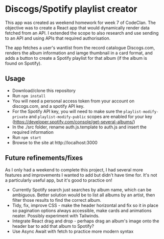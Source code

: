 # Discogs/Spotify playlist creator

This app was created as weekend homework for week 7 of CodeClan. The objective was to create a React app that would dynamically render data fetched from an API. I extended the scope to also research and use sending to an API and using APIs that required authorisation.

The app fetches a user's wantlist from the record catalogue Discogs.com, renders the album information and iamge thumbnail in a card format, and adds a button to create a Spotify playlist for that album (if the album is found on Spotify).

## Usage

* Download/clone this repository
* Run `npm install`
* You will need a personal access token from your account on discogs.com, and a spotify API key.
* For the Spotify API key, you will need to make sure the `playlist-modify-private` and `playlist-modify-public` scopes are enabled for your key (https://developer.spotify.com/console/get-several-albums/)
* In the ./src folder, rename auth.js.template to auth.js and insert the required information
* Run `npm start`
* Browse to the site at http://localhost:3000

## Future refinements/fixes

As I only had a weekend to complete this project, I had several more features and improvements I wanted to add but didn't have time for. It's not a particularly useful app, but it's good to practice on!

* Currently Spotify search just searches by album name, which can be ambiguous. Better solution would be to list all albums by an artist, then filter those results to find the correct album.
* Tidy, fix, improve CSS - make the header horizontal and fix so it in place so pagination options always accessible, make cards and animations neater. Possibly experiment with Tailwinds.
* Integrate React drag and drop - perhaps drag an album's image onto the header bar to add that album to Spotify? 
* Use Async Await with fetch to practice more modern syntax

